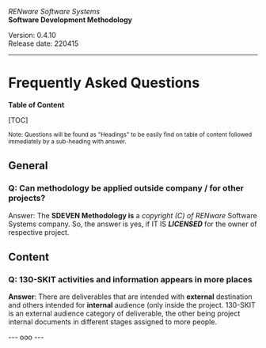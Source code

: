 *RENware Software Systems*    
**Software Development Methodology**

Version: 0.4.10    
Release date: 220415

***

# Frequently Asked Questions

**Table of Content**

[TOC]

<small>
Note: Questions will be found as "Headings" to be easily find on table of content followed immediately by a sub-heading with answer.
</small>

## General

### Q: Can methodology be applied outside company / for other projects?

Answer: The **SDEVEN Methodology is** a *copyright (C) of RENware* Software Systems company. So, the answer is yes, if IT IS ***LICENSED*** for the owner of respective project.

## Content
### Q: 130-SKIT activities and information appears in more places

**Answer**: There are deliverables that are intended with **external** destination and others intended for **internal** audience (only inside the project. 130-SKIT is an external audience category of deliverable, the other being project internal documents in different stages assigned to more people.

--- ooo ---